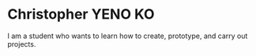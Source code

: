 # Christopher YENO KO
I am a student who wants to learn how to create, prototype, and carry out projects.
